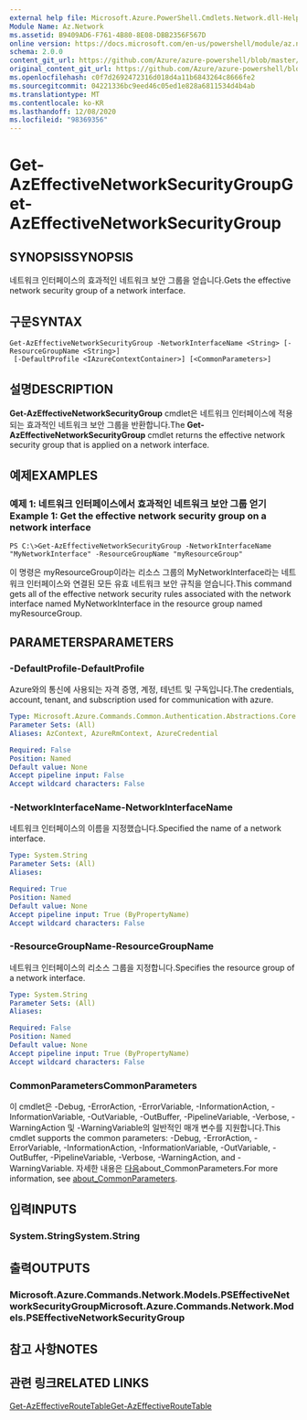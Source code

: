 ```yaml
---
external help file: Microsoft.Azure.PowerShell.Cmdlets.Network.dll-Help.xml
Module Name: Az.Network
ms.assetid: B9409AD6-F761-4B80-8E08-DBB2356F567D
online version: https://docs.microsoft.com/en-us/powershell/module/az.network/get-azeffectivenetworksecuritygroup
schema: 2.0.0
content_git_url: https://github.com/Azure/azure-powershell/blob/master/src/Network/Network/help/Get-AzEffectiveNetworkSecurityGroup.md
original_content_git_url: https://github.com/Azure/azure-powershell/blob/master/src/Network/Network/help/Get-AzEffectiveNetworkSecurityGroup.md
ms.openlocfilehash: c0f7d2692472316d018d4a11b6843264c8666fe2
ms.sourcegitcommit: 04221336bc9eed46c05ed1e828a6811534d4b4ab
ms.translationtype: MT
ms.contentlocale: ko-KR
ms.lasthandoff: 12/08/2020
ms.locfileid: "98369356"
---
```

# <span data-ttu-id="088d3-101">Get-AzEffectiveNetworkSecurityGroup</span><span class="sxs-lookup"><span data-stu-id="088d3-101">Get-AzEffectiveNetworkSecurityGroup</span></span>

## <span data-ttu-id="088d3-102">SYNOPSIS</span><span class="sxs-lookup"><span data-stu-id="088d3-102">SYNOPSIS</span></span>
<span data-ttu-id="088d3-103">네트워크 인터페이스의 효과적인 네트워크 보안 그룹을 얻습니다.</span><span class="sxs-lookup"><span data-stu-id="088d3-103">Gets the effective network security group of a network interface.</span></span>

## <span data-ttu-id="088d3-104">구문</span><span class="sxs-lookup"><span data-stu-id="088d3-104">SYNTAX</span></span>

```
Get-AzEffectiveNetworkSecurityGroup -NetworkInterfaceName <String> [-ResourceGroupName <String>]
 [-DefaultProfile <IAzureContextContainer>] [<CommonParameters>]
```

## <span data-ttu-id="088d3-105">설명</span><span class="sxs-lookup"><span data-stu-id="088d3-105">DESCRIPTION</span></span>
<span data-ttu-id="088d3-106">**Get-AzEffectiveNetworkSecurityGroup** cmdlet은 네트워크 인터페이스에 적용되는 효과적인 네트워크 보안 그룹을 반환합니다.</span><span class="sxs-lookup"><span data-stu-id="088d3-106">The **Get-AzEffectiveNetworkSecurityGroup** cmdlet returns the effective network security group that is applied on a network interface.</span></span>

## <span data-ttu-id="088d3-107">예제</span><span class="sxs-lookup"><span data-stu-id="088d3-107">EXAMPLES</span></span>

### <span data-ttu-id="088d3-108">예제 1: 네트워크 인터페이스에서 효과적인 네트워크 보안 그룹 얻기</span><span class="sxs-lookup"><span data-stu-id="088d3-108">Example 1: Get the effective network security group on a network interface</span></span>
```
PS C:\>Get-AzEffectiveNetworkSecurityGroup -NetworkInterfaceName "MyNetworkInterface" -ResourceGroupName "myResourceGroup"
```

<span data-ttu-id="088d3-109">이 명령은 myResourceGroup이라는 리소스 그룹의 MyNetworkInterface라는 네트워크 인터페이스와 연결된 모든 유효 네트워크 보안 규칙을 얻습니다.</span><span class="sxs-lookup"><span data-stu-id="088d3-109">This command gets all of the effective network security rules associated with the network interface named MyNetworkInterface in the resource group named myResourceGroup.</span></span>

## <span data-ttu-id="088d3-110">PARAMETERS</span><span class="sxs-lookup"><span data-stu-id="088d3-110">PARAMETERS</span></span>

### <span data-ttu-id="088d3-111">-DefaultProfile</span><span class="sxs-lookup"><span data-stu-id="088d3-111">-DefaultProfile</span></span>
<span data-ttu-id="088d3-112">Azure와의 통신에 사용되는 자격 증명, 계정, 테넌트 및 구독입니다.</span><span class="sxs-lookup"><span data-stu-id="088d3-112">The credentials, account, tenant, and subscription used for communication with azure.</span></span>

```yaml
Type: Microsoft.Azure.Commands.Common.Authentication.Abstractions.Core.IAzureContextContainer
Parameter Sets: (All)
Aliases: AzContext, AzureRmContext, AzureCredential

Required: False
Position: Named
Default value: None
Accept pipeline input: False
Accept wildcard characters: False
```

### <span data-ttu-id="088d3-113">-NetworkInterfaceName</span><span class="sxs-lookup"><span data-stu-id="088d3-113">-NetworkInterfaceName</span></span>
<span data-ttu-id="088d3-114">네트워크 인터페이스의 이름을 지정했습니다.</span><span class="sxs-lookup"><span data-stu-id="088d3-114">Specified the name of a network interface.</span></span>

```yaml
Type: System.String
Parameter Sets: (All)
Aliases:

Required: True
Position: Named
Default value: None
Accept pipeline input: True (ByPropertyName)
Accept wildcard characters: False
```

### <span data-ttu-id="088d3-115">-ResourceGroupName</span><span class="sxs-lookup"><span data-stu-id="088d3-115">-ResourceGroupName</span></span>
<span data-ttu-id="088d3-116">네트워크 인터페이스의 리소스 그룹을 지정합니다.</span><span class="sxs-lookup"><span data-stu-id="088d3-116">Specifies the resource group of a network interface.</span></span>

```yaml
Type: System.String
Parameter Sets: (All)
Aliases:

Required: False
Position: Named
Default value: None
Accept pipeline input: True (ByPropertyName)
Accept wildcard characters: False
```

### <span data-ttu-id="088d3-117">CommonParameters</span><span class="sxs-lookup"><span data-stu-id="088d3-117">CommonParameters</span></span>
<span data-ttu-id="088d3-118">이 cmdlet은 -Debug, -ErrorAction, -ErrorVariable, -InformationAction, -InformationVariable, -OutVariable, -OutBuffer, -PipelineVariable, -Verbose, -WarningAction 및 -WarningVariable의 일반적인 매개 변수를 지원합니다.</span><span class="sxs-lookup"><span data-stu-id="088d3-118">This cmdlet supports the common parameters: -Debug, -ErrorAction, -ErrorVariable, -InformationAction, -InformationVariable, -OutVariable, -OutBuffer, -PipelineVariable, -Verbose, -WarningAction, and -WarningVariable.</span></span> <span data-ttu-id="088d3-119">자세한 내용은 [다음](http://go.microsoft.com/fwlink/?LinkID=113216)about_CommonParameters.</span><span class="sxs-lookup"><span data-stu-id="088d3-119">For more information, see [about_CommonParameters](http://go.microsoft.com/fwlink/?LinkID=113216).</span></span>

## <span data-ttu-id="088d3-120">입력</span><span class="sxs-lookup"><span data-stu-id="088d3-120">INPUTS</span></span>

### <span data-ttu-id="088d3-121">System.String</span><span class="sxs-lookup"><span data-stu-id="088d3-121">System.String</span></span>

## <span data-ttu-id="088d3-122">출력</span><span class="sxs-lookup"><span data-stu-id="088d3-122">OUTPUTS</span></span>

### <span data-ttu-id="088d3-123">Microsoft.Azure.Commands.Network.Models.PSEffectiveNetworkSecurityGroup</span><span class="sxs-lookup"><span data-stu-id="088d3-123">Microsoft.Azure.Commands.Network.Models.PSEffectiveNetworkSecurityGroup</span></span>

## <span data-ttu-id="088d3-124">참고 사항</span><span class="sxs-lookup"><span data-stu-id="088d3-124">NOTES</span></span>

## <span data-ttu-id="088d3-125">관련 링크</span><span class="sxs-lookup"><span data-stu-id="088d3-125">RELATED LINKS</span></span>

[<span data-ttu-id="088d3-126">Get-AzEffectiveRouteTable</span><span class="sxs-lookup"><span data-stu-id="088d3-126">Get-AzEffectiveRouteTable</span></span>](./Get-AzEffectiveRouteTable.md)


